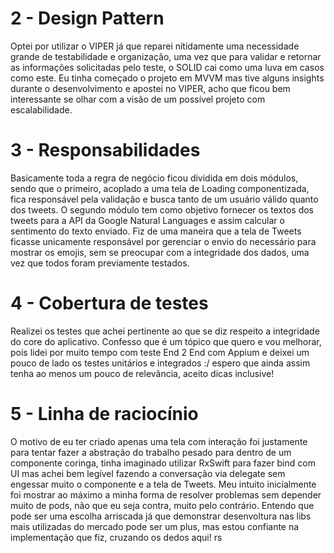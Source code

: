
# 2 - Design Pattern

Optei por utilizar o VIPER já que reparei nítidamente uma necessidade grande de testabilidade e organização, uma vez que para validar e retornar as informações solicitadas pelo teste, o SOLID cai como uma luva em casos como este.
Eu tinha começado o projeto em MVVM mas tive alguns insights durante o desenvolvimento e apostei no VIPER, acho que ficou bem interessante se olhar com a visão de um possível projeto com escalabilidade.

# 3 - Responsabilidades

Basicamente toda a regra de negócio ficou dividida em dois módulos, sendo que o primeiro, acoplado a uma tela de Loading componentizada, fica responsável pela validação e busca tanto de um usuário válido quanto dos tweets. O segundo módulo tem como objetivo fornecer os textos dos tweets para a API da Google Natural Languages e assim calcular o sentimento do texto enviado. Fiz de uma maneira que a tela de Tweets ficasse unicamente responsável por gerenciar o envio do necessário para mostrar os emojis, sem se preocupar com a integridade dos dados, uma vez que todos foram previamente testados.

# 4 - Cobertura de testes

Realizei os testes que achei pertinente ao que se diz respeito a integridade do core do aplicativo. Confesso que é um tópico que quero e vou melhorar, pois lidei por muito tempo com teste End 2 End com Appium e deixei um pouco de lado os testes unitários e integrados :/ espero que ainda assim tenha ao menos um pouco de relevância, aceito dicas inclusive!

# 5 - Linha de raciocínio

O motivo de eu ter criado apenas uma tela com interação foi justamente para tentar fazer a abstração do trabalho pesado para dentro de um componente coringa, tinha imaginado utilizar RxSwift para fazer bind com UI mas achei bem legível fazendo a conversação via delegate sem engessar muito o componente e a tela de Tweets. Meu intuito inicialmente foi mostrar ao máximo a minha forma de resolver problemas sem depender muito de pods, não que eu seja contra, muito pelo contrário.
Entendo que pode ser uma escolha arriscada já que demonstrar desenvoltura nas libs mais utilizadas do mercado pode ser um plus, mas estou confiante na implementação que fiz, cruzando os dedos aqui! rs
